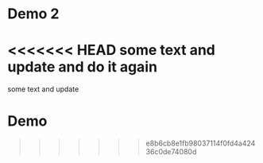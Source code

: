 # Demo 2
<<<<<<< HEAD
some text and update and do it again
=======
some text and update

# Demo 
>>>>>>> e8b6cb8e1fb98037114f0fd4a42436c0de74080d
